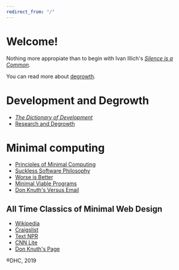 ```yaml
---
redirect_from: "/"
---
```


# Welcome!

Nothing more appropiate than to begin with Ivan Illich's [*Silence is a Common*](silence-common-illich.md).

You can read more about [degrowth](degrowth.md).

# Development and Degrowth 

- [*The Dictionary of Development*](http://shifter-magazine.com/wp-content/uploads/2015/09/wolfgang-sachs-the-development-dictionary-n-a-guide-to-knowledge-as-power-2nd-ed-2010-1.pdf)
- [Research and Degrowth](https://degrowth.org)

# Minimal computing

- [Principles of Minimal Computing](http://go-dh.github.io/mincomp/thoughts/2016/10/03/tldr/)
- [Suckless Software Philosophy](suckless-philosophy.md)
- [Worse is Better](worse-better.md)
- [Minimal Viable Programs](minimal-viable.md) 
- [Don Knuth's Versus Email](knuth-email.md)

## All Time Classics of Minimal Web Design

- [Wikipedia](https://www.wikipedia.org)
- [Craigslist](https://www.craigslist.com)
- [Text NPR](https://text.npr.org/)
- [CNN Lite](https://lite.cnn.io)
- [Don Knuth's Page](https://www-cs-faculty.stanford.edu/~knuth/)


®DHC, 2019
